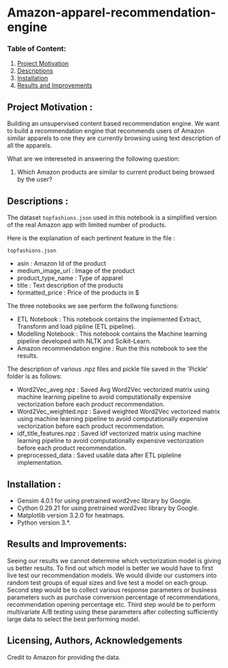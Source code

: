 # Amazon-apparel-recommendation-engine

### Table of Content:

1. [Project Motivation](#motivation)
2. [Descriptions](#file)
3. [Installation](#installation) 
4. [Results and Improvements](#results)
   
## Project Motivation : <a name="motivation"></a>
Building an unsupervised content based recommendation engine. We want to build a recommendation engine that recommends users of Amazon similar apparels to one they are currently browsing using text description of all the apparels. 

What are we intereseted in answering the following question:
1. Which Amazon products are similar to current product being browsed by the user?

## Descriptions : <a name="file"></a>
The dataset `topfashions.json` used in this notebook is a simplified version of the real Amazon app with limited number of products.

Here is the explanation of each pertinent feature in the file :

   `topfashions.json`
   - asin : Amazon Id of the product
   - medium_image_url : Image of the product
   - product_type_name : Type of apparel
   - title : Text description of the products 
   - formatted_price : Price of the products in $

The three notebooks we see perform the follwong functions:
   - ETL Notebook : This notebook contains the implemented Extract, Transform and load pipline (ETL pipeline).
   - Modelling Notebook : This notebook contains the Machine learning pipeline developed with NLTK and Scikit-Learn.
   - Amazon recommendation engine : Run the this notebook to see the results.


The description of various .npz files and pickle file saved in the 'Pickle' folder is as follows:
   - Word2Vec_aveg.npz : Saved Avg Word2Vec vectorized matrix using machine learning pipeline to avoid computationally expensive vectorization before each product recommendation.
   - Word2Vec_weighted.npz : Saved weighted Word2Vec vectorized matrix using machine learning pipeline to avoid computationally expensive vectorization before each product     recommendation.
   - idf_title_features.npz : Saved idf vectorized matrix using machine learning pipeline to avoid computationally expensive vectorization before each product recommendation.
   - preprocessed_data : Saved usable data after ETL pipleline implementation.

## Installation : <a name="installation"></a>
  - Gensim 4.0.1 for using pretrained word2vec library by Google.
  - Cython 0.29.21 for using pretrained word2vec library by Google.
  - Matplotlib version 3.2.0 for heatmaps.
  - Python version  3.*.




## Results and Improvements: <a name="results"></a>

Seeing our results we cannot determine which vectorization model is giving us better results. To find out which model is better we would have to first live test our recommendation models. We would divide our customers into random test groups of equal sizes and live test a model on each group. Second step would be to collect various response parameters or business parameters such as purchase conversion percentage of recommendations, recommendation opening percentage etc. Third step would be to perform multivariate A/B testing using these parameters after collecting sufficiently large data to select the best performing model.


## Licensing, Authors, Acknowledgements<a name="licensing"></a>
Credit to Amazon for providing the data.

   
